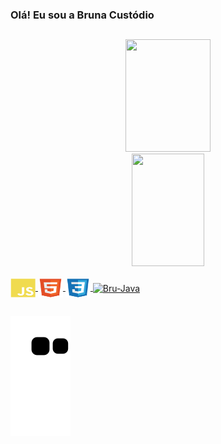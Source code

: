 ### Olá! Eu sou a Bruna Custódio
##
<div align="center">
  <a href="https://github.com/c-bruna">
  <img width="52%" img height="180em" src="https://github-readme-stats.vercel.app/api?username=c-bruna&show_icons=true&theme=dracula&include_all_commits=true&count_private=true"/>
  <img width="48%" img height="180em" src="https://github-readme-stats.vercel.app/api/top-langs/?username=c-bruna&layout=compact&langs_count=7&theme=dracula"/>
</div>
<div style="display: inline_block"><br>
  <img align="center" alt="Bru-Js" height="30" width="40" src="https://raw.githubusercontent.com/devicons/devicon/master/icons/javascript/javascript-plain.svg">
  <img align="center" alt="Bru-HTML" height="30" width="40" src="https://raw.githubusercontent.com/devicons/devicon/master/icons/html5/html5-original.svg">
  <img align="center" alt="Bru-CSS" height="30" width="40" src="https://raw.githubusercontent.com/devicons/devicon/master/icons/css3/css3-original.svg">
  <img align="center" alt="Bru-Java" height="30" width="40" src="https://cdn.jsdelivr.net/gh/devicons/devicon/icons/java/java-original.svg">          
</div>

##      

<div>

  ![Snake animation](https://github.com/c-bruna/c-bruna/blob/output/github-contribution-grid-snake.svg)
  
</div>


